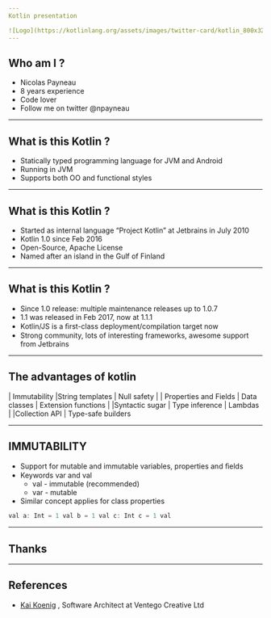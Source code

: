 ```yaml
---
Kotlin presentation

![Logo](https://kotlinlang.org/assets/images/twitter-card/kotlin_800x320.png)
---
```

## Who am I ?

- Nicolas Payneau
- 8 years experience
- Code lover
- Follow me on twitter @npayneau
---
## What is this Kotlin ?

* Statically typed programming language for JVM and Android 
* Running in JVM
* Supports both OO and functional styles
---
## What is this Kotlin ?

* Started as internal language “Project Kotlin” at Jetbrains in July 2010
* Kotlin 1.0 since Feb 2016
* Open-Source, Apache License
* Named after an island in the Gulf of Finland 
---
## What is this Kotlin ?

* Since 1.0 release: multiple maintenance releases up to 1.0.7
* 1.1 was released in Feb 2017, now at 1.1.1
* Kotlin/JS is a ﬁrst-class deployment/compilation target now
* Strong community, lots of interesting frameworks, awesome support from Jetbrains 
---
## The advantages of kotlin

| Immutability |String templates  | Null safety |
| Properties and Fields | Data classes | Extension functions | 
|Syntactic sugar | Type inference | Lambdas |
|Collection API | Type-safe builders

---
## IMMUTABILITY

* Support for mutable and immutable variables, properties and ﬁelds 
* Keywords var and val 
  * val - immutable (recommended)
  * var - mutable 
* Similar concept applies for class properties 

```java
val a: Int = 1 val b = 1 val c: Int c = 1 val
```
---

## Thanks 

---

## References

* [Kai Koenig](https://fr.slideshare.net/AgentK/2017-kotlin-now-more-than-ever) , Software Architect at Ventego Creative Ltd

